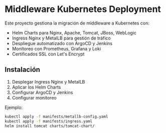 # Middleware Kubernetes Deployment

Este proyecto gestiona la migración de middleware a Kubernetes con:
- Helm Charts para Nginx, Apache, Tomcat, JBoss, WebLogic
- Ingress Nginx y MetalLB para gestión de tráfico
- Despliegue automatizado con ArgoCD y Jenkins
- Monitoreo con Prometheus, Grafana y Loki
- Certificados SSL con Let's Encrypt

## Instalación
1. Desplegar Ingress Nginx y MetalLB
2. Aplicar los Helm Charts
3. Configurar ArgoCD y Jenkins
4. Configurar monitoreo

Ejemplo:
```sh
kubectl apply -f manifests/metallb-config.yaml
kubectl apply -f manifests/ingress.yaml
helm install tomcat charts/tomcat-chart/
```
